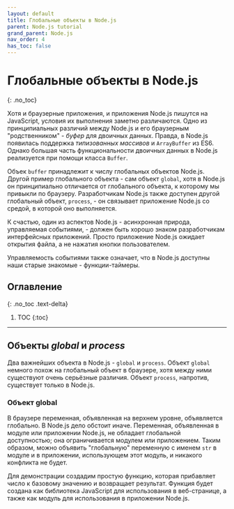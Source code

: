 ```yaml
---
layout: default
title: Глобальные объекты в Node.js
parent: Node.js tutorial
grand_parent: Node.js
nav_order: 4
has_toc: false
---
```


# Глобальные объекты в Node.js
{: .no_toc}

Хотя и браузерные приложения, и приложения Node.js пишутся на JavaScript, условия их выполнения заметно различаются. Одно из 
принципиальных различий между Node.js и его браузерным "родственником" - _буфер_ для двоичных данных. Правда, в Node.js появилась 
поддержка _типизованных массивов_ и `ArrayBuffer` из ES6. Однако большая часть функциональности двоичных данных в Node.js реализуется 
при помощи класса `Buffer`. 

Объек `buffer` принадлежит к числу глобальных объектов Node.js. Другой пример глобального объекта - сам объект `global`, хотя в Node.js 
он принципиально отличается от глобального объекта, к которому мы привыкли по браузеру. Разработчикам Node.js также доступен другой 
глобальный объект, `process`, - он связывает приложение Node.js со средой, в которой оно выполняется. 

К счастью, один из аспектов Node.js - асинхронная природа, управляемая событиями, - должен быть хорошо знаком разработчикам интерфейсных 
приложений. Просто приложение Node.js ожидает открытия файла, а не нажатия кнопки пользователем. 

Управляемость событиями также означает, что в Node.js доступны наши старые знакомые - функции-таймеры. 

## Оглавление
{: .no_toc .text-delta}

1. TOC
{:toc}

---

## Объекты _global_ и _process_

Два важнейших объекта в Node.js - `global` и `process`. Объект `global` немного похож на глобальный объект в браузере, хотя между ними 
существуют очень серьёзные различия. Объект `process`, напротив, существует только в Node.js.

### Объект global 

В браузере переменная, объявленная на верхнем уровне, объявляется глобально. В Node.js дело обстоит иначе. Переменная, объявленная в 
модуле или приложении Node.js, не обладает глобальной доступностью; она ограничивается модулем или приложением. Таким образом, можно 
объявить "глобальную" переменную с именем `str` в модуле  и в приложении, использующем этот модуль, и никакого конфликта не будет. 

Для демонстрации создадим простую функцию, которая прибавляет число к базовому значению и возвращает результат. Функция будет создана 
как библиотека JavaScript для использования в веб-странице, а также как модуль для использования в приложении Node.js. 

